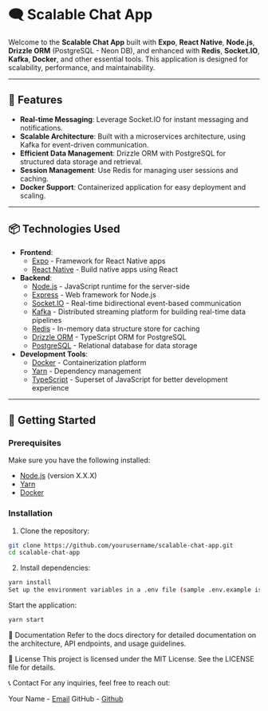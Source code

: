 # 🗨️ Scalable Chat App

Welcome to the **Scalable Chat App** built with **Expo**, **React Native**, **Node.js**, **Drizzle ORM** (PostgreSQL - Neon DB), and enhanced with **Redis**, **Socket.IO**, **Kafka**, **Docker**, and other essential tools. This application is designed for scalability, performance, and maintainability.

---

## 🌟 Features

- **Real-time Messaging**: Leverage Socket.IO for instant messaging and notifications.
- **Scalable Architecture**: Built with a microservices architecture, using Kafka for event-driven communication.
- **Efficient Data Management**: Drizzle ORM with PostgreSQL for structured data storage and retrieval.
- **Session Management**: Use Redis for managing user sessions and caching.
- **Docker Support**: Containerized application for easy deployment and scaling.

---

## 📦 Technologies Used

- **Frontend**:
  - [Expo](https://expo.dev/) - Framework for React Native apps
  - [React Native](https://reactnative.dev/) - Build native apps using React
- **Backend**:
  - [Node.js](https://nodejs.org/) - JavaScript runtime for the server-side
  - [Express](https://expressjs.com/) - Web framework for Node.js
  - [Socket.IO](https://socket.io/) - Real-time bidirectional event-based communication
  - [Kafka](https://kafka.apache.org/) - Distributed streaming platform for building real-time data pipelines
  - [Redis](https://redis.io/) - In-memory data structure store for caching
  - [Drizzle ORM](https://orm.drizzle.team/) - TypeScript ORM for PostgreSQL
  - [PostgreSQL](https://www.postgresql.org/) - Relational database for data storage
- **Development Tools**:
  - [Docker](https://www.docker.com/) - Containerization platform
  - [Yarn](https://yarnpkg.com/) - Dependency management
  - [TypeScript](https://www.typescriptlang.org/) - Superset of JavaScript for better development experience

---

## 🚀 Getting Started

### Prerequisites

Make sure you have the following installed:

- [Node.js](https://nodejs.org/) (version X.X.X)
- [Yarn](https://yarnpkg.com/)
- [Docker](https://www.docker.com/)

### Installation

1. Clone the repository:

```bash
git clone https://github.com/yourusername/scalable-chat-app.git
cd scalable-chat-app
```

2. Install dependencies:

```bash
yarn install
Set up the environment variables in a .env file (sample .env.example is provided).
```

Start the application:

```bash
yarn start
```

📄 Documentation
Refer to the docs directory for detailed documentation on the architecture, API endpoints, and usage guidelines.

📝 License
This project is licensed under the MIT License. See the LICENSE file for details.

📞 Contact
For any inquiries, feel free to reach out:

Your Name - [Email](dsoumitra693@gmail.com)
GitHub - [Github](https://github.com/dsoumitra693/)

